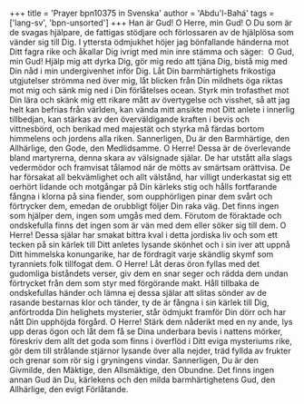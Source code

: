 +++
title = 'Prayer bpn10375 in Svenska'
author = 'Abdu'l-Bahá'
tags = ['lang-sv', 'bpn-unsorted']
+++
Han är Gud! 
O Herre, min Gud! O Du som är de svagas hjälpare, de fattigas stödjare och förlossaren av de hjälplösa som vänder sig till Dig.
I yttersta ödmjukhet höjer jag bönfallande händerna mot Ditt fagra rike och åkallar Dig ivrigt med min inre stämma och säger:  O Gud, min Gud! Hjälp mig att dyrka Dig, gör mig redo att tjäna Dig, bistå mig med Din nåd i min undergivenhet inför Dig. Låt Din barmhärtighets frikostiga utgjutelser strömma ned över mig, låt blicken från Din mildhets öga riktas mot mig och sänk mig ned i Din förlåtelses ocean. Styrk min trofasthet mot Din lära och skänk mig ett rikare mått av övertygelse och visshet, så att jag helt kan befrias från världen, kan vända mitt ansikte mot Ditt anlete i innerlig tillbedjan, kan stärkas av den överväldigande kraften i bevis och vittnesbörd, och berikad med majestät och styrka må färdas bortom himmelens och jordens alla riken. Sannerligen, Du är den Barmhärtige, den Allhärlige, den Gode, den Medlidsamme. O Herre! Dessa är de överlevande bland martyrerna, denna skara av välsignade själar. De har utstått alla slags vedermödor och framvisat tålamod när de mötts av smärtsam orättvisa. De har försakat all bekvämlighet och allt välstånd, har villigt underkastat sig ett oerhört lidande och motgångar på Din kärleks stig och hålls fortfarande fångna i klorna på sina fiender, som oupphörligen pinar dem svårt och förtrycker dem, emedan de orubbligt följer Din raka väg. Det finns ingen som hjälper dem, ingen som umgås med dem. Förutom de föraktade och ondskefulla finns det ingen som är vän med dem eller söker sig till dem.
O Herre! Dessa själar har smakat bittra kval i detta jordiska liv och som ett tecken på sin kärlek till Ditt anletes lysande skönhet och i sin iver att uppnå Ditt himmelska konungarike, har de fördragit varje skändlig skymf som tyranniets folk tillfogat dem.
O Herre! Låt deras öron fyllas med det gudomliga biståndets verser, giv dem en snar seger och rädda dem undan förtrycket från dem som styr med förgörande makt. Håll tillbaka de ondskefullas händer och lämna ej dessa själar att slitas sönder av de rasande bestarnas klor och tänder, ty de är fångna i sin kärlek till Dig, anförtrodda Din helighets mysterier, står ödmjukt framför Din dörr och har nått Din upphöjda förgård.
O Herre! Stärk dem nåderikt med en ny ande, lys upp deras ögon och låt dem få se Dina underbara bevis i nattens mörker, föreskriv dem allt det goda som finns i överflöd i Ditt eviga mysteriums rike, gör dem till strålande stjärnor lysande över alla nejder, träd fyllda av frukter och grenar som rör sig i gryningens vindar.
Sannerligen, Du är den Givmilde, den Mäktige, den Allsmäktige, den Obundne. Det finns ingen annan Gud än Du, kärlekens och den milda barmhärtighetens Gud, den Allhärlige, den evigt Förlåtande.
